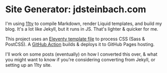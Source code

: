 # Site Generator: jdsteinbach.com

I'm using [11ty](https://www.11ty.io/) to compile Markdown, render Liquid templates, and build my blog. It's a lot like Jekyll, but it runs in JS. That's lighter & quicker for me.

This project uses an [Eleventy template file](https://github.com/jdsteinbach/jdsteinbach.github.io/blob/blog/src/assets/styles.11ty.js) to process CSS (Sass & PostCSS). A [GitHub Action](https://github.com/jdsteinbach/jdsteinbach.github.io/blob/blog/.github/workflows/eleventy_build.yml) builds & deploys it to GitHub Pages hosting.

I'll work on some posts (eventually) on how I converted this over, & what you might want to know if you're considering converting from Jekyll, or setting up an 11ty site.
